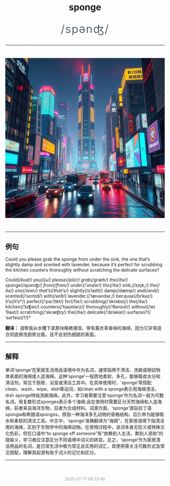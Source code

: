 <div align="center">

# sponge

<div style="margin: 30px 0;">
<h1 style="font-size: 2.5em; font-weight: 300; letter-spacing: 2px; margin: 0; color: #2c3e50;">
/spənʤ/
</h1>
</div>

</div>

---

<div align="center" style="margin: 40px 0;">

![sponge](images/sponge.png)

</div>

---

## 例句

Could you please grab the sponge from under the sink, the one that’s slightly damp and scented with lavender, because it’s perfect for scrubbing the kitchen counters thoroughly without scratching the delicate surfaces?

*Could(/kʊd/) you(/ju/) please(/pliz/) grab(/græb/) the(/ðə/) sponge(/spənʤ/) from(/frəm/) under(/ˈəndər/) the(/ðə/) sink,(/sɪŋk,/) the(/ðə/) one(/wən/) that’s(/that’s*/) slightly(/sˈlaɪtli/) damp(/dæmp/) and(/ənd/) scented(/ˈsɛntɪd/) with(/wɪθ/) lavender,(/ˈlævəndər,/) because(/bɪˈkəz/) it’s(/it’s*/) perfect(/ˈpərˌfɪkt/) for(/fər/) scrubbing(/ˈskrəbɪŋ/) the(/ðə/) kitchen(/ˈkɪʧən/) counters(/ˈkaʊntərz/) thoroughly(/ˈθəroʊli/) without(/wɪˈθaʊt/) scratching(/ˈskræʧɪŋ/) the(/ðə/) delicate(/ˈdɛləkət/) surfaces?(/ˈsərfəsɪz?/)*

**翻译：** 请帮我从水槽下拿那块略微潮湿、带有薰衣草香味的海绵，因为它非常适合彻底擦洗厨房台面，且不会划伤细腻的表面。

---

## 解释

单词‘sponge’在家居生活用品语境中作为名词，通常指用于清洁、洗碗或擦拭物体表面的海绵或人造海绵。这种‘sponge’一般质地柔软、多孔，能够吸收水分和清洁剂，常见于厨房、浴室或清洁工具中。在具体使用时，‘sponge’常搭配clean、wash、wipe、dish等动词，如clean with a sponge表示用海绵清洁，dish sponge特指洗碗海绵。此外，学习者需要注意‘sponge’作为名词一般为可数名词，用复数形式sponges表示多个海绵;且在使用时需要区分天然海绵和人造海绵，前者来自海洋生物，后者为合成材料。词源方面，‘sponge’源自拉丁语spongia和希腊语spongos，原指一种海洋多孔动物的骨骼结构，后引申为能够吸水和柔软的清洁工具。中文中，‘sponge’准确翻译为“海绵”，在家居语境下指清洁用的海绵，区别于生物学中的海绵动物。在使用过程中，该词本身无贬义或特殊文化色彩，但在口语中“to sponge off someone”有“依赖别人生活，靠别人资助”的隐喻义，学习者应注意区分不同语境中词义的转变。总之，‘sponge’作为家居清洁用品的名词，是日常生活中极为常见且实用的词汇，其使用需关注可数形式及常见搭配，理解其起源有助于词义的记忆和区分。


---

<div align="center" style="margin-top: 50px;">
<small style="color: #999; font-size: 0.9em;">2025-07-17 06:22:40</small>
</div>
